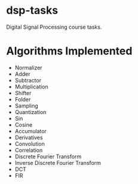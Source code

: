 # dsp-tasks
Digital Signal Processing course tasks.

# Algorithms Implemented
- Normalizer
- Adder
- Subtractor
- Multiplication
- Shifter
- Folder
- Sampling
- Quantization
- Sin
- Cosine
- Accumulator
- Derivatives
- Convolution
- Correlation
- Discrete Fourier Transform
- Inverse Discrete Fourier Transform
- DCT
- FIR
